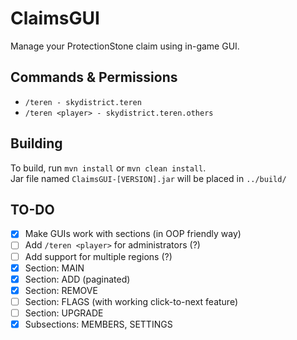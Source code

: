 # ClaimsGUI
Manage your ProtectionStone claim using in-game GUI.

## Commands & Permissions
- `/teren - skydistrict.teren`
- `/teren <player> - skydistrict.teren.others`

## Building

To build, run `mvn install` or `mvn clean install`.  
Jar file named `ClaimsGUI-[VERSION].jar` will be placed in `../build/`

## TO-DO
- [x] Make GUIs work with sections (in OOP friendly way)
- [ ] Add `/teren <player>` for administrators (?)
- [ ] Add support for multiple regions (?)
- [x] Section: MAIN
- [x] Section: ADD (paginated)
- [x] Section: REMOVE
- [ ] Section: FLAGS (with working click-to-next feature)
- [ ] Section: UPGRADE
- [x] Subsections: MEMBERS, SETTINGS
